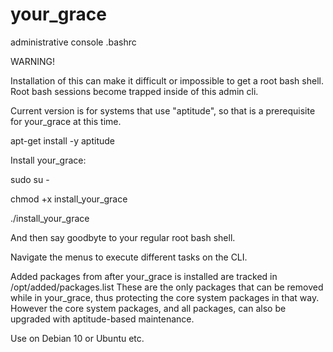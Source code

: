 # your_grace
administrative console .bashrc 

WARNING!

Installation of this can make it difficult or impossible to get a root bash shell.
Root bash sessions become trapped inside of this admin cli.

Current version is for systems that use "aptitude", so that is a prerequisite for your_grace at this time.

apt-get install -y aptitude

Install your_grace:

sudo su -

chmod +x install_your_grace

./install_your_grace

And then say goodbyte to your regular root bash shell.

Navigate the menus to execute different tasks on the CLI.

Added packages from after your_grace is installed are tracked in /opt/added/packages.list
These are the only packages that can be removed while in your_grace, thus protecting the core system packages in that way.
However the core system packages, and all packages, can also be upgraded with aptitude-based maintenance.

Use on Debian 10 or Ubuntu etc.
